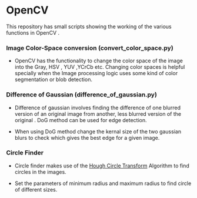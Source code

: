 # OpenCV
This repository has small scripts showing the working of the various functions in OpenCV .

### Image Color-Space conversion (convert_color_space.py)

* OpenCV has the functionality to change the color space of the image into the Gray, HSV , YUV ,YCrCb etc.
Changing color spaces is  helpful specially when the Image processing logic uses some kind of color segmentation or blob detection. 

### Difference of Gaussian (difference_of_gaussian.py)

* Difference of gaussian involves finding the difference  of one blurred version of an original image from another, less blurred version of the original . DoG method can be used for edge detection.

* When using DoG method change the kernal size of the two gaussian blurs to check which gives the best edge for a given image.    

### Circle Finder 

* Circle finder makes use of the [Hough Circle Transform](https://en.wikipedia.org/wiki/Circle_Hough_Transform) Algorithm to find circles in the images.

* Set the parameters of minimum radius and maximum radius to find circle of different sizes.



